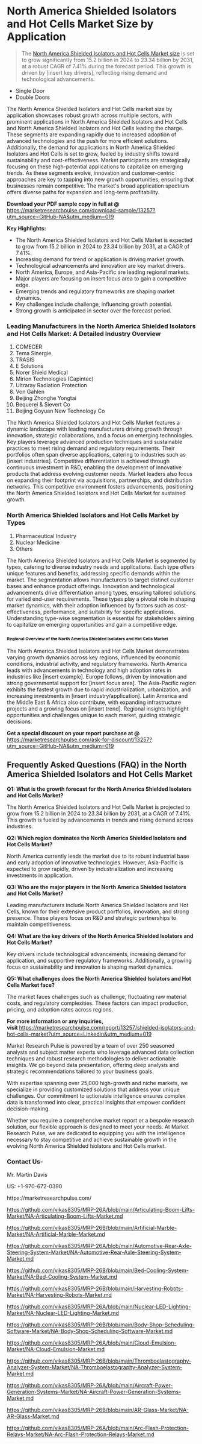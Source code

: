 <h1>North America Shielded Isolators and Hot Cells Market&nbsp;Size by Application</h1><blockquote><p>The <a href="https://marketresearchpulse.com/download-sample/13257?utm_source=GitHub-NA&amp;utm_medium=019">North America Shielded Isolators and Hot Cells Market size</a> is set to grow significantly from 15.2 billion in 2024 to 23.34 billion by 2031, at a robust CAGR of 7.41% during the forecast period. This growth is driven by [insert key drivers], reflecting rising demand and technological advancements.</p></blockquote><ul><li>Single Door<li> Double Doors</li></ul><p>The North America Shielded Isolators and Hot Cells market size by application showcases robust growth across multiple sectors, with prominent applications in North America Shielded Isolators and Hot Cells and North America Shielded Isolators and Hot Cells leading the charge. These segments are expanding rapidly due to increased adoption of advanced technologies and the push for more efficient solutions. Additionally, the demand for applications in North America Shielded Isolators and Hot Cells is set to grow, fueled by industry shifts toward sustainability and cost-effectiveness. Market participants are strategically focusing on these high-potential applications to capitalize on emerging trends. As these segments evolve, innovation and customer-centric approaches are key to tapping into new growth opportunities, ensuring that businesses remain competitive. The market's broad application spectrum offers diverse paths for expansion and long-term profitability.</p><p><strong>Download your PDF sample copy in full at @ </strong><a href="https://marketresearchpulse.com/download-sample/13257?utm_source=GitHub-NA&amp;utm_medium=019">https://marketresearchpulse.com/download-sample/13257?utm_source=GitHub-NA&amp;utm_medium=019</a></p><p><strong>Key Highlights: </strong></p><ul><li>The North America Shielded Isolators and Hot Cells Market is expected to grow from 15.2 billion in 2024 to 23.34 billion by 2031, at a CAGR of 7.41%.</li><li>Increasing demand for trend or application is driving market growth.</li><li>Technological advancements and innovation are key market drivers.</li><li>North America, Europe, and Asia-Pacific are leading regional markets.</li><li>Major players are focusing on insert focus area to gain a competitive edge.</li><li>Emerging trends and regulatory frameworks are shaping market dynamics.</li><li>Key challenges include challenge, influencing growth potential.</li><li>Strong growth is anticipated in sector over the forecast period.</li></ul><h3>Leading Manufacturers in the North America Shielded Isolators and Hot Cells Market: A Detailed Industry Overview</h3><ol><li>COMECER</li><li>Tema Sinergie</li><li>TRASIS</li><li>E Solutions</li><li>Norer Shield Medical</li><li>Mirion Technologies (Capintec)</li><li>Ultraray Radiation Protection</li><li>Von Gahlen</li><li>Beijing Zhonghe Yongtai</li><li>Bequerel & Sievert Co</li><li>Beijing Goyuan New Technology Co</li></ol><div class="flex max-w-full flex-col flex-grow"><div class="min-h-8 text-message flex w-full flex-col items-end gap-2 whitespace-normal break-words [.text-message+&amp;]:mt-5" dir="auto" data-message-author-role="assistant" data-message-id="fd8432e4-4910-450d-b182-61b7bfb0a01f" data-message-model-slug="gpt-4o"><div class="flex w-full flex-col gap-1 empty:hidden first:pt-[3px]"><div class="markdown prose w-full break-words dark:prose-invert light"><p>The North America Shielded Isolators and Hot Cells Market features a dynamic landscape with leading manufacturers driving growth through innovation, strategic collaborations, and a focus on emerging technologies. Key players leverage advanced production techniques and sustainable practices to meet rising demand and regulatory requirements. Their portfolios often span diverse applications, catering to industries such as [insert industries]. Competitive differentiation is achieved through continuous investment in R&amp;D, enabling the development of innovative products that address evolving customer needs. Market leaders also focus on expanding their footprint via acquisitions, partnerships, and distribution networks. This competitive environment fosters advancements, positioning the North America Shielded Isolators and Hot Cells Market for sustained growth.</p></div></div></div></div><h3>North America Shielded Isolators and Hot Cells Market by Types</h3><ol><li>Pharmaceutical Industry<li> Nuclear Medicine<li> Others</li></ol><div class="flex max-w-full flex-col flex-grow"><div class="min-h-8 text-message flex w-full flex-col items-end gap-2 whitespace-normal break-words [.text-message+&amp;]:mt-5" dir="auto" data-message-author-role="assistant" data-message-id="084470be-0bb7-4664-bddf-5156b4f41249" data-message-model-slug="gpt-4o-mini"><div class="flex w-full flex-col gap-1 empty:hidden first:pt-[3px]"><div class="markdown prose w-full break-words dark:prose-invert light"><p>The North America Shielded Isolators and Hot Cells Market is segmented by types, catering to diverse industry needs and applications. Each type offers unique features and benefits, addressing specific demands within the market. The segmentation allows manufacturers to target distinct customer bases and enhance product offerings. Innovation and technological advancements drive differentiation among types, ensuring tailored solutions for varied end-user requirements. These types play a pivotal role in shaping market dynamics, with their adoption influenced by factors such as cost-effectiveness, performance, and suitability for specific applications. Understanding type-wise segmentation is essential for stakeholders aiming to capitalize on emerging opportunities and gain a competitive edge.</p></div></div></div></div><h3><span style="font-size: 11px;">Regional Overview of the North America Shielded Isolators and Hot Cells Market</span></h3><div class="flex max-w-full flex-col flex-grow"><div class="min-h-8 text-message flex w-full flex-col items-end gap-2 whitespace-normal break-words [.text-message+&amp;]:mt-5" dir="auto" data-message-author-role="assistant" data-message-id="e9038762-ce64-4e30-91c9-9bd413514231" data-message-model-slug="gpt-4o-mini"><div class="flex w-full flex-col gap-1 empty:hidden first:pt-[3px]"><div class="markdown prose w-full break-words dark:prose-invert light"><p>The North America Shielded Isolators and Hot Cells Market demonstrates varying growth dynamics across key regions, influenced by economic conditions, industrial activity, and regulatory frameworks. North America leads with advancements in technology and high adoption rates in industries like [insert example]. Europe follows, driven by innovation and strong governmental support for [insert focus area]. The Asia-Pacific region exhibits the fastest growth due to rapid industrialization, urbanization, and increasing investments in [insert industry/application]. Latin America and the Middle East &amp; Africa also contribute, with expanding infrastructure projects and a growing focus on [insert trend]. Regional insights highlight opportunities and challenges unique to each market, guiding strategic decisions.</p></div></div></div></div><p><strong>Get a special discount on your report purchase at @ </strong><a href="https://marketresearchpulse.com/ask-for-discount/13257?utm_source=GitHub-NA&amp;utm_medium=019">https://marketresearchpulse.com/ask-for-discount/13257?utm_source=GitHub-NA&amp;utm_medium=019</a></p><h2>Frequently Asked Questions (FAQ) in the North America Shielded Isolators and Hot Cells Market</h2><p><strong>Q1: What is the growth forecast for the North America Shielded Isolators and Hot Cells Market?</strong></p><p>The North America Shielded Isolators and Hot Cells Market is projected to grow from 15.2 billion in 2024 to 23.34 billion by 2031, at a CAGR of 7.41%. This growth is fueled by advancements in trends and rising demand across industries.</p><p><strong>Q2: Which region dominates the North America Shielded Isolators and Hot Cells Market?</strong></p><p>North America currently leads the market due to its robust industrial base and early adoption of innovative technologies. However, Asia-Pacific is expected to grow rapidly, driven by industrialization and increasing investments in application.</p><p><strong>Q3: Who are the major players in the North America Shielded Isolators and Hot Cells Market?</strong></p><p>Leading manufacturers include North America Shielded Isolators and Hot Cells, known for their extensive product portfolios, innovation, and strong presence. These players focus on R&amp;D and strategic partnerships to maintain competitiveness.</p><p><strong>Q4: What are the key drivers of the North America Shielded Isolators and Hot Cells Market?</strong></p><p>Key drivers include technological advancements, increasing demand for application, and supportive regulatory frameworks. Additionally, a growing focus on sustainability and innovation is shaping market dynamics.</p><p><strong>Q5: What challenges does the North America Shielded Isolators and Hot Cells Market face?</strong></p><p>The market faces challenges such as challenge, fluctuating raw material costs, and regulatory complexities. These factors can impact production, pricing, and adoption rates across regions.</p><p><strong>For more information or any inquiries, visit&nbsp;</strong><a href="https://marketresearchpulse.com/report/13257/shielded-isolators-and-hot-cells-market?utm_source=Linkedin&utm_medium=019">https://marketresearchpulse.com/report/13257/shielded-isolators-and-hot-cells-market?utm_source=Linkedin&utm_medium=019</a></p><p>Market Research Pulse is powered by a team of over 250 seasoned analysts and subject matter experts who leverage advanced data collection techniques and robust research methodologies to deliver actionable insights. We go beyond data presentation, offering deep analysis and strategic recommendations tailored to your business goals.</p><p>With expertise spanning over 25,000 high-growth and niche markets, we specialize in providing customized solutions that address your unique challenges. Our commitment to actionable intelligence ensures complex data is transformed into clear, practical insights that empower confident decision-making.</p><p>Whether you require a comprehensive market report or a bespoke research solution, our flexible approach is designed to meet your needs. At Market Research Pulse, we are dedicated to equipping you with the intelligence necessary to stay competitive and achieve sustainable growth in the evolving North America Shielded Isolators and Hot Cells market.</p><h3><strong>Contact Us-</strong></h3><p>Mr. Martin Davis</p><p>US: +1-970-672-0390</p><p>https://marketresearchpulse.com/</p><p><a href="https://github.com/vikas8305/MRP-26A/blob/main/Articulating-Boom-Lifts-Market/NA-Articulating-Boom-Lifts-Market.md">https://github.com/vikas8305/MRP-26A/blob/main/Articulating-Boom-Lifts-Market/NA-Articulating-Boom-Lifts-Market.md</a></p><p><a href="https://github.com/vikas8305/MRP-26B/blob/main/Artificial-Marble-Market/NA-Artificial-Marble-Market.md">https://github.com/vikas8305/MRP-26B/blob/main/Artificial-Marble-Market/NA-Artificial-Marble-Market.md</a></p><p><a href="https://github.com/vikas8305/MRP-26A/blob/main/Automotive-Rear-Axle-Steering-System-Market/NA-Automotive-Rear-Axle-Steering-System-Market.md">https://github.com/vikas8305/MRP-26A/blob/main/Automotive-Rear-Axle-Steering-System-Market/NA-Automotive-Rear-Axle-Steering-System-Market.md</a></p><p><a href="https://github.com/vikas8305/MRP-26B/blob/main/Bed-Cooling-System-Market/NA-Bed-Cooling-System-Market.md">https://github.com/vikas8305/MRP-26B/blob/main/Bed-Cooling-System-Market/NA-Bed-Cooling-System-Market.md</a></p><p><a href="https://github.com/vikas8305/MRP-26B/blob/main/Harvesting-Robots-Market/NA-Harvesting-Robots-Market.md">https://github.com/vikas8305/MRP-26B/blob/main/Harvesting-Robots-Market/NA-Harvesting-Robots-Market.md</a></p><p><a href="https://github.com/vikas8305/MRP-26A/blob/main/Nuclear-LED-Lighting-Market/NA-Nuclear-LED-Lighting-Market.md">https://github.com/vikas8305/MRP-26A/blob/main/Nuclear-LED-Lighting-Market/NA-Nuclear-LED-Lighting-Market.md</a></p><p><a href="https://github.com/vikas8305/MRP-26B/blob/main/Body-Shop-Scheduling-Software-Market/NA-Body-Shop-Scheduling-Software-Market.md">https://github.com/vikas8305/MRP-26B/blob/main/Body-Shop-Scheduling-Software-Market/NA-Body-Shop-Scheduling-Software-Market.md</a></p><p><a href="https://github.com/vikas8305/MRP-26A/blob/main/Cloud-Emulsion-Market/NA-Cloud-Emulsion-Market.md">https://github.com/vikas8305/MRP-26A/blob/main/Cloud-Emulsion-Market/NA-Cloud-Emulsion-Market.md</a></p><p><a href="https://github.com/vikas8305/MRP-26B/blob/main/Thromboelastography-Analyzer-System-Market/NA-Thromboelastography-Analyzer-System-Market.md">https://github.com/vikas8305/MRP-26B/blob/main/Thromboelastography-Analyzer-System-Market/NA-Thromboelastography-Analyzer-System-Market.md</a></p><p><a href="https://github.com/vikas8305/MRP-26A/blob/main/Aircraft-Power-Generation-Systems-Market/NA-Aircraft-Power-Generation-Systems-Market.md">https://github.com/vikas8305/MRP-26A/blob/main/Aircraft-Power-Generation-Systems-Market/NA-Aircraft-Power-Generation-Systems-Market.md</a></p><p><a href="https://github.com/vikas8305/MRP-26B/blob/main/AR-Glass-Market/NA-AR-Glass-Market.md">https://github.com/vikas8305/MRP-26B/blob/main/AR-Glass-Market/NA-AR-Glass-Market.md</a></p><p><a href="https://github.com/vikas8305/MRP-26A/blob/main/Arc-Flash-Protection-Relays-Market/NA-Arc-Flash-Protection-Relays-Market.md">https://github.com/vikas8305/MRP-26A/blob/main/Arc-Flash-Protection-Relays-Market/NA-Arc-Flash-Protection-Relays-Market.md</a></p>
